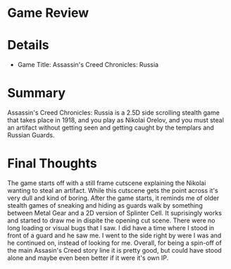 # Game Review

# Details

* Game Title: Assassin's Creed Chronicles: Russia


# Summary

Assassin's Creed Chronicles: Russia is a 2.5D side scrolling stealth game that takes place in 1918, and you play as Nikolai Orelov, and you must steal an artifact without getting seen and getting caught by the templars and Russian Guards.

#

#

# Final Thoughts
The game starts off with a still frame cutscene explaining the Nikolai wanting to steal an artifact.  While this cutscene gets the point across it's very dull and kind of boring. After the game starts, it reminds me of older stealth games of sneaking and hiding as guards walk by something between Metal Gear and a 2D version of Splinter Cell.  It suprisingly works and started to draw me in dispite the opening cut scene.  There were no long loading or visual bugs that I saw. I did have a time where I stood in front of a guard and he saw me.  I went to the side right by were I was and he continued on, instead of looking for me.  Overall, for being a spin-off of the main Assasin's Creed story line it is pretty good, but could have stood alone and maybe even been better if it were it's own IP.
